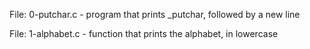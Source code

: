 File: 0-putchar.c -  program that prints _putchar, followed by a new line


File: 1-alphabet.c - function that prints the alphabet, in lowercase


